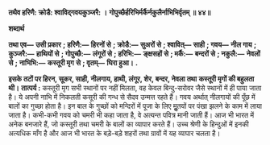 **तथैव हरिणै: क्रोडै: श्वाविद्गवयकुञ्जरै: ।** **गोपुच्छैर्हरिभिर्मर्कैर्नकुलैर्नाभिभिर्वृतम् ॥ ४४॥** 

**शब्दार्थ** 

**तथा एव—** **उसी प्रकार** **; हरिणै:—** **हिरनों से** **; क्रोडै:—** **सुअरों से** **; श्वावित्—** **साही** **; गवय—** **नील गाय** **; कुञ्जरै:—** **हाथियों से** **; गोपुच्छै:—** **लंगूरों से** **; हरिभि:—** **ङ्क्षसहों से** **; मर्कै:—** **बन्दरों से** **; नकुलै:—** **नेवलों से** **; नाभिभि:—** **कस्तूरी मृग** **से** **; वृतम्—** **घिरा हुआ।** **.** 

**इसके तटों पर हिरन, सूकर, साही, नीलगाय, हाथी, लंगूर, शेर, बन्दर, नेवला तथा** **कस्तूरी मृगों की बहुलता थी।** **तात्पर्य :** कस्तूरी मृग सभी स्थानों पर नहीं मिलता, वह केवल बिन्दु-सरोवर जैसे स्थानों में ही पाया जाता है। ये अपनी नाभि में निकलती कसूरी की गन्ध से सैदव उन्मत्त रहते हैं। गवय अर्थात् नीलगायों की पूँछ में बालों का गुच्छा होता है। इन बाल के गुच्छों को मन्दिरों में पूजा के लिए मूॢतयों पर पंखा झलने के काम में लाया जाता है। कभी-कभी गवय को चमरी भी कहा जाता है, वे अत्यन्त पवित्र मानी जाती हैं। आज भी भारत में अनेक बनजारे हैं, जो कस्तूरी तथा चमरी के बालों का व्यापार करते हैं। उच्च श्रेणी के हिन्दुओं में इनकी अत्यधिक माँग है और आज भी भारत के बड़े-बड़े शहरों तथा ग्रावों में यह व्यापार चलता है।  